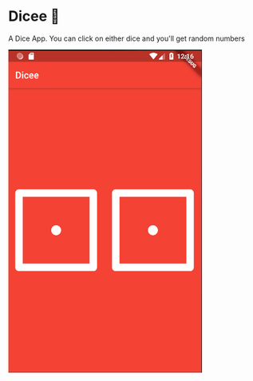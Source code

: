 # Dicee 🎲
A Dice App. You can click on either dice and you'll get random numbers

![alt text](https://github.com/Lincxx/Flutter-Dicee/blob/master/images/dice.png)


